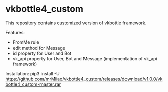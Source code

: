 # vkbottle4_custom

This repository contains customized version of vkbottle framework.

Features:
- FromMe rule
- edit method for Message
- id property for User and Bot
- vk_api property for User, Bot and Message (implementation of vk_api framework)

Installation: pip3 install -U https://github.com/mrMiiao/vkbottle4_custom/releases/download/v1.0.0/vkbottle4_custom-master.rar
